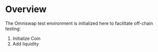 # Overview

The Omniswap test environment is initialized here to facilitate off-chain testing:
1. Initialize Coin
2. Add liquidity
